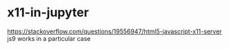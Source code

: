 # x11-in-jupyter

https://stackoverflow.com/questions/19556947/html5-javascript-x11-server
js9 works in a particular case

